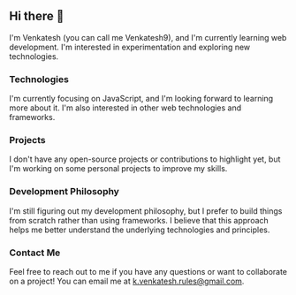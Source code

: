 ## Hi there 👋

I'm Venkatesh (you can call me Venkatesh9), and I'm currently learning web development. I'm interested in experimentation and exploring new technologies.

### Technologies

I'm currently focusing on JavaScript, and I'm looking forward to learning more about it. I'm also interested in other web technologies and frameworks.

### Projects

I don't have any open-source projects or contributions to highlight yet, but I'm working on some personal projects to improve my skills.

### Development Philosophy

I'm still figuring out my development philosophy, but I prefer to build things from scratch rather than using frameworks. I believe that this approach helps me better understand the underlying technologies and principles.

### Contact Me

Feel free to reach out to me if you have any questions or want to collaborate on a project! You can email me at [k.venkatesh.rules@gmail.com](mailto:k.venkatesh.rules@gmail.com).

